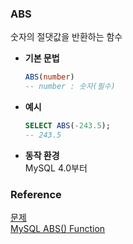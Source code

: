 ### ABS
숫자의 절댓값을 반환하는 함수<br>
- **기본 문법**<br>
  ```sql
  ABS(number)
  -- number : 숫자(필수)
  ```
- **예시**<br>
  ```sql
  SELECT ABS(-243.5);
  -- 243.5
  ```
- **동작 환경**<br>
  MySQL 4.0부터<br>

### Reference
[문제](https://www.hackerrank.com/challenges/weather-observation-station-4/problem?isFullScreen=true)<br>
[MySQL ABS() Function](https://www.w3schools.com/sql/func_mysql_abs.asp)<br>
